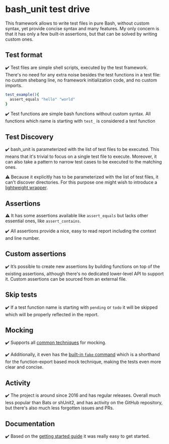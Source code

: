# bash_unit test drive

This framework allows to write test files in pure Bash, without custom syntax, yet provide concise syntax and many features.
My only concern is that it has only a few built-in assertions, but that can be solved by writing custom ones.


## Test format

✔️ Test files are simple shell scripts, executed by the test framework. There's no need for any extra noise besides the test
functions in a test file: no custom shebang line, no framework initialization code, and no custom imports.

```bash
test_example(){
  assert_equals "hello" "world"
}
```

✔️ Test functions are simple bash functions without custom syntax. All functions which name is starting with `test_`
is considered a test function


## Test Discovery

✔️ bash_unit is parameterized with the list of test files to be executed. This means that it's trivial to focus on a single
test file to execute. Moreover, it can also take a pattern to narrow test cases to be executed to the matching ones.

⚠️ Because it explicitly has to be parameterized with the list of test files, it can't discover directories. For this purpose
one might wish to introduce a [lightweight wrapper](https://github.com/dodie/testing-in-bash/blob/master/example-bash_unit/test.sh).


## Assertions

⚠️ It has some assertions available like `assert_equals` but lacks other essential ones, like `assert_contains`.

✔️ All assertions provide a nice, easy to read report including the context and line number.


## Custom assertions

✔️ It’s possible to create new assertions by building functions on top of the existing assertions, although there's no dedicated lower-level API to support it. Custom assertions can be sourced from an external file.


## Skip tests

✔️ If a test function name is starting with `pending` or `todo` it will be skipped which will be properly reflected in the report.


## Mocking

✔️ Supports all [common techniques](https://github.com/dodie/testing-in-bash/tree/master/mocking) for mocking.

✔️ Additionally, it even has the
[built-in `fake` command](https://github.com/pgrange/bash_unit/blob/a10751626ef0caa2bc5988a574e9a546426a2791/bash_unit#L123-L133)
which is a shorthand for the function-export based mock technique,
making the tests even more clear and concise.


## Activity

✔️ The project is around since 2016 and has regular releases. Overall much less popular than Bats or shUnit2, and has activity
on the GitHub repository, but there's also much less forgotten issues and PRs.


## Documentation

✔️ Based on the [getting started guide](https://github.com/pgrange/bash_unit) it was really easy to get started.
